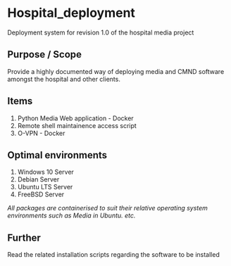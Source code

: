 # Hospital_deployment
Deployment system for revision 1.0 of the hospital media project

## Purpose / Scope
Provide a highly documented way of deploying media and CMND software amongst the hospital and other clients. 

## Items 
1. Python Media Web application - Docker 
2. Remote shell maintainence access script
3. O-VPN - Docker 

## Optimal environments
1. Windows 10 Server 
2. Debian Server 
3. Ubuntu LTS Server
4. FreeBSD Server


*All packages are containerised to suit their relative operating system environments such as Media in Ubuntu. etc.* 

## Further 
Read the related installation scripts regarding the software to be installed 

